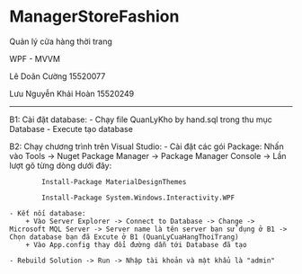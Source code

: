# ManagerStoreFashion
Quản lý cửa hàng thời trang

WPF - MVVM 

Lê Doãn Cường 15520077

Lưu Nguyễn Khải Hoàn 15520249


-------------------------
B1: Cài đặt database:
    - Chạy file QuanLyKho by hand.sql trong thu mục Database
    - Execute tạo database

B2: Chạy chương trình trên Visual Studio:
    - Cài đặt các gói Package:
        Nhấn vào Tools -> Nuget Package Manager -> Package Manager Console -> Lần lượt gõ từng dòng dưới đây:
            
            Install-Package MaterialDesignThemes

            Install-Package System.Windows.Interactivity.WPF
    
    - Kết nối database:
        + Vào Server Explorer -> Connect to Database -> Change -> Microsoft MQL Server -> Server name là tên server bạn sử dụng ở B1 -> Chọn database bạn đã Excute ở B1 (QuanLyCuaHangThoiTrang)
        + Vào App.config thay đổi đường dẫn tới Database đã tạo
    
    - Rebuild Solution -> Run -> Nhập tài khoản và mật khẩu là "admin" 
